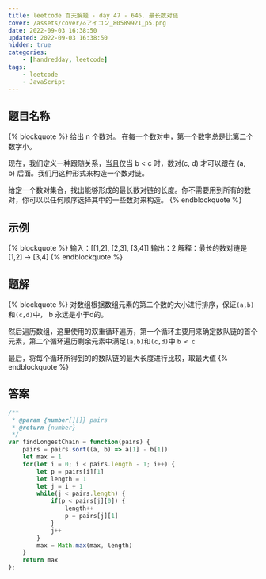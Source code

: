 ```yaml
---
title: leetcode 百天解题 - day 47 - 646. 最长数对链
cover: /assets/cover/◇アイコン_80589921_p5.png
date: 2022-09-03 16:38:50
updated: 2022-09-03 16:38:50
hidden: true
categories:
    - [handredday, leetcode]
tags:
    - leetcode
    - JavaScript
---
```


## 题目名称

{% blockquote %}
给出 n 个数对。 在每一个数对中，第一个数字总是比第二个数字小。

现在，我们定义一种跟随关系，当且仅当 b < c 时，数对(c, d) 才可以跟在 (a, b) 后面。我们用这种形式来构造一个数对链。

给定一个数对集合，找出能够形成的最长数对链的长度。你不需要用到所有的数对，你可以以任何顺序选择其中的一些数对来构造。
{% endblockquote %}

## 示例

{% blockquote %}
输入：[[1,2], [2,3], [3,4]]
输出：2
解释：最长的数对链是 [1,2] -> [3,4]
{% endblockquote %}


## 题解

{% blockquote %}
对数组根据数组元素的第二个数的大小进行排序，保证`(a,b)`和`(c,d)`中， b 永远是小于d的。

然后遍历数组，这里使用的双重循环遍历，第一个循环主要用来确定数队链的首个元素，第二个循环遍历剩余元素中满足`(a,b)`和`(c,d)`中 `b < c`

最后，将每个循环所得到的的数队链的最大长度进行比较，取最大值
{% endblockquote %}

## 答案

~~~js
/**
 * @param {number[][]} pairs
 * @return {number}
 */
var findLongestChain = function(pairs) {
    pairs = pairs.sort((a, b) => a[1] - b[1])
    let max = 1
    for(let i = 0; i < pairs.length - 1; i++) {
        let p = pairs[i][1]
        let length = 1
        let j = i + 1
        while(j < pairs.length) {
            if(p < pairs[j][0]) {
                length++
                p = pairs[j][1]
            }
            j++
        }
        max = Math.max(max, length)
    }
    return max
};
~~~
